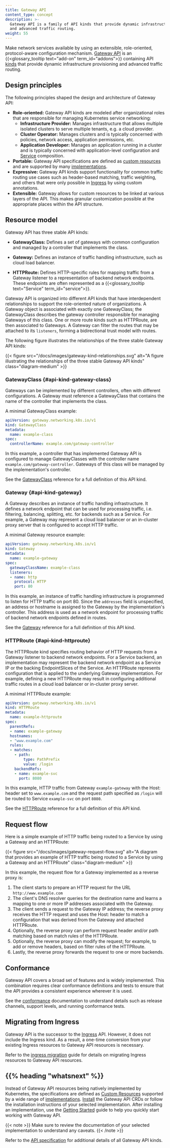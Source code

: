 ```yaml
---
title: Gateway API
content_type: concept
description: >-
  Gateway API is a family of API kinds that provide dynamic infrastructure provisioning
  and advanced traffic routing.
weight: 55
---
```


<!-- overview -->

Make network services available by using an extensible, role-oriented, protocol-aware configuration
mechanism. [Gateway API](https://gateway-api.sigs.k8s.io/) is an {{<glossary_tooltip text="add-on" term_id="addons">}}
containing API [kinds](https://gateway-api.sigs.k8s.io/references/spec/) that provide dynamic infrastructure
provisioning and advanced traffic routing.

<!-- body -->

## Design principles

The following principles shaped the design and architecture of Gateway API:

* __Role-oriented:__ Gateway API kinds are modeled after organizational roles that are
  responsible for managing Kubernetes service networking:
  * __Infrastructure Provider:__ Manages infrastructure that allows multiple isolated clusters
    to serve multiple tenants, e.g. a cloud provider.
  * __Cluster Operator:__ Manages clusters and is typically concerned with policies, network
    access, application permissions, etc.
  * __Application Developer:__ Manages an application running in a cluster and is typically
    concerned with application-level configuration and [Service](/docs/concepts/services-networking/service/)
    composition.
* __Portable:__ Gateway API specifications are defined as [custom resources](/docs/concepts/extend-kubernetes/api-extension/custom-resources)
  and are supported by many [implementations](https://gateway-api.sigs.k8s.io/implementations/).
* __Expressive:__ Gateway API kinds support functionality for common traffic routing use cases
  such as header-based matching, traffic weighting, and others that were only possible in
  [Ingress](/docs/concepts/services-networking/ingress/) by using custom annotations.
* __Extensible:__ Gateway allows for custom resources to be linked at various layers of the API.
  This makes granular customization possible at the appropriate places within the API structure.

## Resource model

Gateway API has three stable API kinds:

* __GatewayClass:__ Defines a set of gateways with common configuration and managed by a controller
  that implements the class.

* __Gateway:__ Defines an instance of traffic handling infrastructure, such as cloud load balancer.

* __HTTPRoute:__ Defines HTTP-specific rules for mapping traffic from a Gateway listener to a
  representation of backend network endpoints. These endpoints are often represented as a
  {{<glossary_tooltip text="Service" term_id="service">}}.

Gateway API is organized into different API kinds that have interdependent relationships to support
the role-oriented nature of organizations. A Gateway object is associated with exactly one GatewayClass;
the GatewayClass describes the gateway controller responsible for managing Gateways of this class.
One or more route kinds such as HTTPRoute, are then associated to Gateways. A Gateway can filter the routes
that may be attached to its `listeners`, forming a bidirectional trust model with routes.

The following figure illustrates the relationships of the three stable Gateway API kinds:

{{< figure src="/docs/images/gateway-kind-relationships.svg" alt="A figure illustrating the relationships of the three stable Gateway API kinds" class="diagram-medium" >}}

### GatewayClass {#api-kind-gateway-class}

Gateways can be implemented by different controllers, often with different configurations. A Gateway
must reference a GatewayClass that contains the name of the controller that implements the
class.

A minimal GatewayClass example:

```yaml
apiVersion: gateway.networking.k8s.io/v1
kind: GatewayClass
metadata:
  name: example-class
spec:
  controllerName: example.com/gateway-controller
```

In this example, a controller that has implemented Gateway API is configured to manage GatewayClasses
with the controller name `example.com/gateway-controller`. Gateways of this class will be managed by
the implementation's controller.

See the [GatewayClass](https://gateway-api.sigs.k8s.io/references/spec/#gateway.networking.k8s.io/v1.GatewayClass)
reference for a full definition of this API kind.

### Gateway {#api-kind-gateway}

A Gateway describes an instance of traffic handling infrastructure. It defines a network endpoint
that can be used for processing traffic, i.e. filtering, balancing, splitting, etc. for backends
such as a Service. For example, a Gateway may represent a cloud load balancer or an in-cluster proxy
server that is configured to accept HTTP traffic.

A minimal Gateway resource example:

```yaml
apiVersion: gateway.networking.k8s.io/v1
kind: Gateway
metadata:
  name: example-gateway
spec:
  gatewayClassName: example-class
  listeners:
  - name: http
    protocol: HTTP
    port: 80
```

In this example, an instance of traffic handling infrastructure is programmed to listen for HTTP
traffic on port 80. Since the `addresses` field is unspecified, an address or hostname is assigned
to the Gateway by the implementation's controller. This address is used as a network endpoint for
processing traffic of backend network endpoints defined in routes.

See the [Gateway](https://gateway-api.sigs.k8s.io/references/spec/#gateway.networking.k8s.io/v1.Gateway)
reference for a full definition of this API kind.

### HTTPRoute {#api-kind-httproute}

The HTTPRoute kind specifies routing behavior of HTTP requests from a Gateway listener to backend network
endpoints. For a Service backend, an implementation may represent the backend network endpoint as a Service
IP or the backing EndpointSlices of the Service. An HTTPRoute represents configuration that is applied to the
underlying Gateway implementation. For example, defining a new HTTPRoute may result in configuring additional
traffic routes in a cloud load balancer or in-cluster proxy server.

A minimal HTTPRoute example:

```yaml
apiVersion: gateway.networking.k8s.io/v1
kind: HTTPRoute
metadata:
  name: example-httproute
spec:
  parentRefs:
  - name: example-gateway
  hostnames:
  - "www.example.com"
  rules:
  - matches:
    - path:
        type: PathPrefix
        value: /login
    backendRefs:
    - name: example-svc
      port: 8080
```

In this example, HTTP traffic from Gateway `example-gateway` with the Host: header set to `www.example.com`
and the request path specified as `/login` will be routed to Service `example-svc` on port `8080`.

See the [HTTPRoute](https://gateway-api.sigs.k8s.io/references/spec/#gateway.networking.k8s.io/v1.HTTPRoute)
reference for a full definition of this API kind.

## Request flow

Here is a simple example of HTTP traffic being routed to a Service by using a Gateway and an HTTPRoute:

{{< figure src="/docs/images/gateway-request-flow.svg" alt="A diagram that provides an example of HTTP traffic being routed to a Service by using a Gateway and an HTTPRoute" class="diagram-medium" >}}

In this example, the request flow for a Gateway implemented as a reverse proxy is:

1. The client starts to prepare an HTTP request for the URL `http://www.example.com`
2. The client's DNS resolver queries for the destination name and learns a mapping to
   one or more IP addresses associated with the Gateway.
3. The client sends a request to the Gateway IP address; the reverse proxy receives the HTTP
   request and uses the Host: header to match a configuration that was derived from the Gateway
   and attached HTTPRoute.
4. Optionally, the reverse proxy can perform request header and/or path matching based
   on match rules of the HTTPRoute.
5. Optionally, the reverse proxy can modify the request; for example, to add or remove headers,
   based on filter rules of the HTTPRoute.
6. Lastly, the reverse proxy forwards the request to one or more backends.

## Conformance

Gateway API covers a broad set of features and is widely implemented. This combination requires
clear conformance definitions and tests to ensure that the API provides a consistent experience
wherever it is used.

See the [conformance](https://gateway-api.sigs.k8s.io/concepts/conformance/) documentation to
understand details such as release channels, support levels, and running conformance tests.

## Migrating from Ingress

Gateway API is the successor to the [Ingress](/docs/concepts/services-networking/ingress/) API.
However, it does not include the Ingress kind. As a result, a one-time conversion from your existing
Ingress resources to Gateway API resources is necessary.

Refer to the [ingress migration](https://gateway-api.sigs.k8s.io/guides/migrating-from-ingress/#migrating-from-ingress)
guide for details on migrating Ingress resources to Gateway API resources.

## {{% heading "whatsnext" %}}

Instead of Gateway API resources being natively implemented by Kubernetes, the specifications
are defined as [Custom Resources](/docs/concepts/extend-kubernetes/api-extension/custom-resources/)
supported by a wide range of [implementations](https://gateway-api.sigs.k8s.io/implementations/).
[Install](https://gateway-api.sigs.k8s.io/guides/#installing-gateway-api) the Gateway API CRDs or
follow the installation instructions of your selected implementation. After installing an
implementation, use the [Getting Started](https://gateway-api.sigs.k8s.io/guides/) guide to help
you quickly start working with Gateway API.

{{< note >}}
Make sure to review the documentation of your selected implementation to understand any caveats.
{{< /note >}}

Refer to the [API specification](https://gateway-api.sigs.k8s.io/reference/spec/) for additional
details of all Gateway API kinds.

